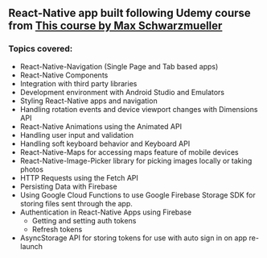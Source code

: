 ## React-Native app built following Udemy course from [This course by Max Schwarzmueller](https://www.udemy.com/react-native-the-practical-guide/)

### Topics covered:

- React-Native-Navigation (Single Page and Tab based apps)
- React-Native Components 
- Integration with third party libraries
- Development environment with Android Studio and Emulators
- Styling React-Native apps and navigation
- Handling rotation events and device viewport changes with Dimensions API
- React-Native Animations using the Animated API
- Handling user input and validation
- Handling soft keyboard behavior and Keyboard API
- React-Native-Maps for accessing maps feature of mobile devices
- React-Native-Image-Picker library for picking images locally or taking photos
- HTTP Requests using the Fetch API
- Persisting Data with Firebase
- Using Google Cloud Functions to use Google Firebase Storage SDK for storing files sent through the app. 
- Authentication in React-Native Apps using Firebase 
  - Getting and setting auth tokens
  - Refresh tokens
- AsyncStorage API for storing tokens for use with auto sign in on app re-launch
